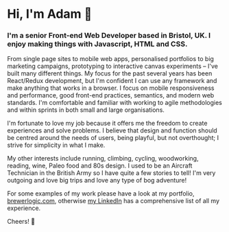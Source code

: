 # Hi, I'm Adam 👋

### I'm a senior Front-end Web Developer based in Bristol, UK. I enjoy making things with Javascript, HTML and CSS.

From single page sites to mobile web apps, personalised portfolios to big marketing campaigns, prototyping to interactive canvas experiments – I've built many different things. My focus for the past several years has been React/Redux development, but I'm confident I can use any framework and make anything that works in a browser. I focus on mobile responsiveness and performance, good front-end practices, semantics, and modern web standards. I'm comfortable and familiar with working to agile methodologies and within sprints in both small and large organisations.

I'm fortunate to love my job because it offers me the freedom to create experiences and solve problems. I believe that design and function should be centred around the needs of users, being playful, but not overthought; I strive for simplicity in what I make.

My other interests include running, climbing, cycling, woodworking, reading, wine, Paleo food and 80s design. I used to be an Aircraft Technician in the British Army so I have quite a few stories to tell! I'm very outgoing and love big trips and love any type of bog adventure! 

For some examples of my work please have a look at my portfolio, [brewerlogic.com](http://brewerlogic.com), otherwise [my LinkedIn](https://www.linkedin.com/in/adamcbrewer/) has a comprehensive list of all my experience.

Cheers! 🤘

